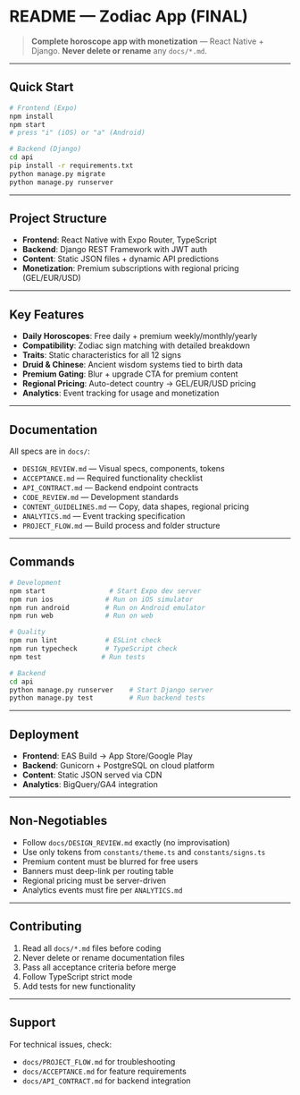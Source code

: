 # README — Zodiac App (FINAL)

> **Complete horoscope app with monetization** — React Native + Django.
> **Never delete or rename** any `docs/*.md`.

---

## Quick Start

```bash
# Frontend (Expo)
npm install
npm start
# press "i" (iOS) or "a" (Android)

# Backend (Django)
cd api
pip install -r requirements.txt
python manage.py migrate
python manage.py runserver
```

---

## Project Structure

- **Frontend**: React Native with Expo Router, TypeScript
- **Backend**: Django REST Framework with JWT auth
- **Content**: Static JSON files + dynamic API predictions
- **Monetization**: Premium subscriptions with regional pricing (GEL/EUR/USD)

---

## Key Features

- **Daily Horoscopes**: Free daily + premium weekly/monthly/yearly
- **Compatibility**: Zodiac sign matching with detailed breakdown
- **Traits**: Static characteristics for all 12 signs
- **Druid & Chinese**: Ancient wisdom systems tied to birth data
- **Premium Gating**: Blur + upgrade CTA for premium content
- **Regional Pricing**: Auto-detect country → GEL/EUR/USD pricing
- **Analytics**: Event tracking for usage and monetization

---

## Documentation

All specs are in `docs/`:

- `DESIGN_REVIEW.md` — Visual specs, components, tokens
- `ACCEPTANCE.md` — Required functionality checklist
- `API_CONTRACT.md` — Backend endpoint contracts
- `CODE_REVIEW.md` — Development standards
- `CONTENT_GUIDELINES.md` — Copy, data shapes, regional pricing
- `ANALYTICS.md` — Event tracking specification
- `PROJECT_FLOW.md` — Build process and folder structure

---

## Commands

```bash
# Development
npm start                # Start Expo dev server
npm run ios             # Run on iOS simulator
npm run android         # Run on Android emulator
npm run web             # Run on web

# Quality
npm run lint            # ESLint check
npm run typecheck       # TypeScript check
npm test               # Run tests

# Backend
cd api
python manage.py runserver    # Start Django server
python manage.py test         # Run backend tests
```

---

## Deployment

- **Frontend**: EAS Build → App Store/Google Play
- **Backend**: Gunicorn + PostgreSQL on cloud platform
- **Content**: Static JSON served via CDN
- **Analytics**: BigQuery/GA4 integration

---

## Non-Negotiables

- Follow `docs/DESIGN_REVIEW.md` exactly (no improvisation)
- Use only tokens from `constants/theme.ts` and `constants/signs.ts`
- Premium content must be blurred for free users
- Banners must deep-link per routing table
- Regional pricing must be server-driven
- Analytics events must fire per `ANALYTICS.md`

---

## Contributing

1. Read all `docs/*.md` files before coding
2. Never delete or rename documentation files
3. Pass all acceptance criteria before merge
4. Follow TypeScript strict mode
5. Add tests for new functionality

---

## Support

For technical issues, check:

- `docs/PROJECT_FLOW.md` for troubleshooting
- `docs/ACCEPTANCE.md` for feature requirements
- `docs/API_CONTRACT.md` for backend integration
